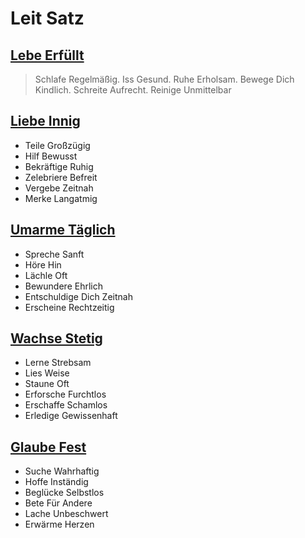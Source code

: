 # Leit Satz

## [Lebe Erfüllt](./lebe-erfuellt.html)
> Schlafe Regelmäßig. Iss Gesund. Ruhe Erholsam. Bewege Dich Kindlich. Schreite Aufrecht. Reinige Unmittelbar

## [Liebe Innig](./liebe-innig.html)
* Teile Großzügig
* Hilf Bewusst
* Bekräftige Ruhig
* Zelebriere Befreit
* Vergebe Zeitnah
* Merke Langatmig

## [Umarme Täglich](./umarme-taeglich.html)
* Spreche Sanft
* Höre Hin
* Lächle Oft
* Bewundere Ehrlich
* Entschuldige Dich Zeitnah
* Erscheine Rechtzeitig

## [Wachse Stetig](./wachse-stetig.html)
* Lerne Strebsam
* Lies Weise
* Staune Oft
* Erforsche Furchtlos
* Erschaffe Schamlos
* Erledige Gewissenhaft

## [Glaube Fest](./glaube-fest.html)
* Suche Wahrhaftig
* Hoffe Inständig
* Beglücke Selbstlos
* Bete Für Andere
* Lache Unbeschwert
* Erwärme Herzen
